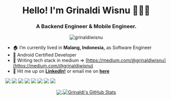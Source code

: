 <h1 align="center">Hello! I'm Grinaldi Wisnu 🙇🏻‍♂️</h1>
<h3 align="center">A Backend Engineer & Mobile Engineer.</h3>

<p align="center"> <img src="https://komarev.com/ghpvc/?username=grinaldiwisnu" alt="grinaldiwisnu" /> </p>

- 🏠 I’m currently lived in **Malang, Indonesia,** as Software Engineer
- 📃 Android Certified Developer
- 📝 Writing tech stack in medium => [https://medium.com/@grinaldiwisnu](https://medium.com/@grinaldiwisnu)
- 📩 Hit me up on **[LinkedIn!](https://linkedin.com/in/grinaldiwisnu)** or email me on **[here](mailto:grinaldifoc@gmail.com)**

![](https://img.shields.io/badge/Code-Go-informational?style=flat&logo=go&logoColor=white&color=FCC624)
![](https://img.shields.io/badge/Code-JavaScript-informational?style=flat&logo=javascript&logoColor=white&color=F7DF1E)
![](https://img.shields.io/badge/Code-Kotlin-informational?style=flat&logo=kotlin&logoColor=white&color=0095D5)
![](https://img.shields.io/badge/Library-Spring-informational?style=flat&logo=spring&logoColor=white&color=336791)
![](https://img.shields.io/badge/Library-ExpressJS-informational?style=flat&logo=express&logoColor=white&color=336791)
![](https://img.shields.io/badge/Tools-PostgreSQL-informational?style=flat&logo=postgresql&logoColor=white&color=336791)
![](https://img.shields.io/badge/Tools-Elasticsearch-informational?style=flat&logo=elastic&logoColor=white&color=336791)
![](https://img.shields.io/badge/Tools-Docker-informational?style=flat&logo=docker&logoColor=white&color=2496ED)

<p align="center">
  <a href="https://github.com/grinaldiwisnu">
    <img align="center" src="https://github-readme-stats.vercel.app/api/top-langs/?username=grinaldiwisnu&hide=html,css,php&langs_count=5&layout=compact" />
  </a>
  <a href="https://github.com/grinaldiwisnu">
    <img align="center" src="https://github-readme-stats.vercel.app/api?username=grinaldiwisnu&show_icons=true&line_height=33&count_private=true&hide=issues,contribs" alt="Grinaldi's GitHub Stats" />
  </a>
</p>
